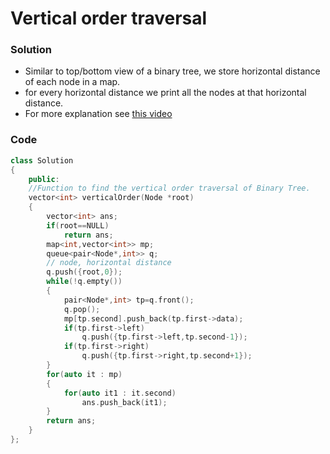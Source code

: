 # Vertical order traversal

### Solution

-   Similar to top/bottom view of a binary tree, we store horizontal distance of each node in a map.
-   for every horizontal distance we print all the nodes at that horizontal distance.
-   For more explanation see [this video](https://www.youtube.com/watch?v=h7xALnzllec)

### Code

```cpp
class Solution
{
    public:
    //Function to find the vertical order traversal of Binary Tree.
    vector<int> verticalOrder(Node *root)
    {
        vector<int> ans;
        if(root==NULL)
            return ans;
        map<int,vector<int>> mp;
        queue<pair<Node*,int>> q;
        // node, horizontal distance
        q.push({root,0});
        while(!q.empty())
        {
            pair<Node*,int> tp=q.front();
            q.pop();
            mp[tp.second].push_back(tp.first->data);
            if(tp.first->left)
                q.push({tp.first->left,tp.second-1});
            if(tp.first->right)
                q.push({tp.first->right,tp.second+1});
        }
        for(auto it : mp)
        {
            for(auto it1 : it.second)
                ans.push_back(it1);
        }
        return ans;
    }
};
```
